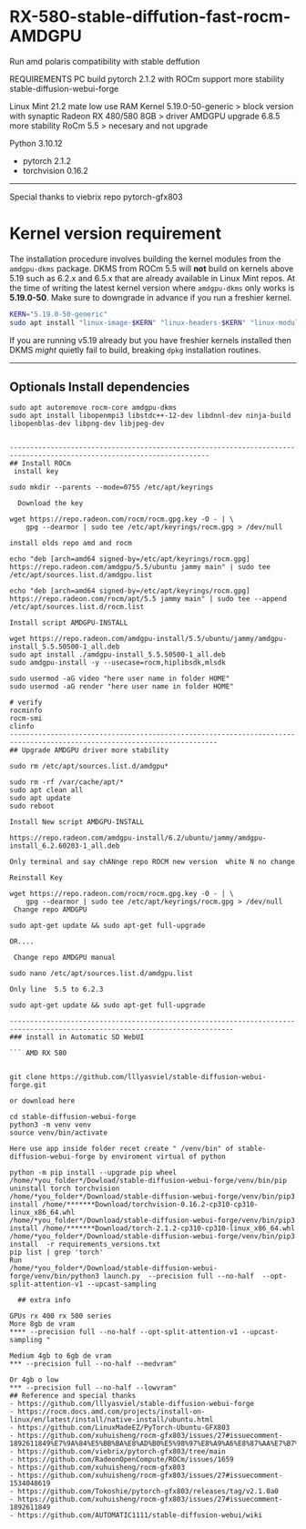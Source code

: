 # RX-580-stable-diffution-fast-rocm-AMDGPU
Run amd polaris compatibility with stable deffution


REQUIREMENTS PC
build pytorch 2.1.2 with ROCm support more stability stable-diffusion-webui-forge


Linux Mint 21.2 mate low use RAM
Kernel 5.19.0-50-generic > block version with synaptic
Radeon RX 480/580 8GB > driver AMDGPU upgrade 6.8.5 more stability
RoCm 5.5 >  necesary and not upgrade


Python 3.10.12
- pytorch 2.1.2
- torchvision 0.16.2
-----------------------------------------------------------------------------------------------------------------------
Special thanks to viebrix repo pytorch-gfx803
# Kernel version requirement
The installation procedure involves building the kernel modules from the `amdgpu-dkms` package. DKMS from ROCm 5.5 will **not** build on kernels above 5.19 such as 6.2.x and 6.5.x that are already available in Linux Mint repos. At the time of writing the latest kernel version where `amdgpu-dkms` only works is **5.19.0-50**. Make sure to downgrade in advance if you run a freshier kernel.
```bash
KERN="5.19.0-50-generic"
sudo apt install "linux-image-$KERN" "linux-headers-$KERN" "linux-modules-$KERN" "linux-modules-extra-$KERN"
```
If you are running v5.19 already but you have freshier kernels installed then DKMS *might* quietly fail to build, breaking `dpkg` installation routines.

------------------------------------------------------------------------------------------------------------------------

## Optionals Install dependencies

```In terminal
sudo apt autoremove rocm-core amdgpu-dkms
sudo apt install libopenmpi3 libstdc++-12-dev libdnnl-dev ninja-build libopenblas-dev libpng-dev libjpeg-dev


-----------------------------------------------------------------------------------------------------------------------
## Install ROCm
 install key

sudo mkdir --parents --mode=0755 /etc/apt/keyrings

  Download the key

wget https://repo.radeon.com/rocm/rocm.gpg.key -O - | \
    gpg --dearmor | sudo tee /etc/apt/keyrings/rocm.gpg > /dev/null

install olds repo amd and rocm

echo "deb [arch=amd64 signed-by=/etc/apt/keyrings/rocm.gpg] https://repo.radeon.com/amdgpu/5.5/ubuntu jammy main" | sudo tee /etc/apt/sources.list.d/amdgpu.list

echo "deb [arch=amd64 signed-by=/etc/apt/keyrings/rocm.gpg] https://repo.radeon.com/rocm/apt/5.5 jammy main" | sudo tee --append /etc/apt/sources.list.d/rocm.list

Install script AMDGPU-INSTALL

wget https://repo.radeon.com/amdgpu-install/5.5/ubuntu/jammy/amdgpu-install_5.5.50500-1_all.deb
sudo apt install ./amdgpu-install_5.5.50500-1_all.deb
sudo amdgpu-install -y --usecase=rocm,hiplibsdk,mlsdk

sudo usermod -aG video "here user name in folder HOME"
sudo usermod -aG render "here user name in folder HOME"

# verify
rocminfo
rocm-smi
clinfo
-------------------------------------------------------------------------------------------------------------------------
## Upgrade AMDGPU driver more stability

sudo rm /etc/apt/sources.list.d/amdgpu*

sudo rm -rf /var/cache/apt/*
sudo apt clean all
sudo apt update
sudo reboot

Install New script AMDGPU-INSTALL

https://repo.radeon.com/amdgpu-install/6.2/ubuntu/jammy/amdgpu-install_6.2.60203-1_all.deb

Only terminal and say chANnge repo ROCM new version  white N no change

Reinstall Key

wget https://repo.radeon.com/rocm/rocm.gpg.key -O - | \
    gpg --dearmor | sudo tee /etc/apt/keyrings/rocm.gpg > /dev/null
 Change repo AMDGPU

sudo apt-get update && sudo apt-get full-upgrade

OR....

 Change repo AMDGPU manual

sudo nano /etc/apt/sources.list.d/amdgpu.list

Only line  5.5 to 6.2.3

sudo apt-get update && sudo apt-get full-upgrade

-----------------------------------------------------------------------------------------------------------------------------
### install in Automatic SD WebUI

``` AMD RX 580


git clone https://github.com/lllyasviel/stable-diffusion-webui-forge.git

or download here

cd stable-diffusion-webui-forge
python3 -m venv venv
source venv/bin/activate

Here use app inside folder recet create " /venv/bin" of stable-diffusion-webui-forge by enviroment virtual of python

python -m pip install --upgrade pip wheel
/home/*you_folder*/Dowload/stable-diffusion-webui-forge/venv/bin/pip uninstall torch torchvision
/home/*you_folder*/Download/stable-diffusion-webui-forge/venv/bin/pip3 install /home/*******Download/torchvision-0.16.2-cp310-cp310-linux_x86_64.whl
/home/*you_folder*/Download/stable-diffusion-webui-forge/venv/bin/pip3 install /home/*******Download/torch-2.1.2-cp310-cp310-linux_x86_64.whl
/home/*you_folder*/Download/stable-diffusion-webui-forge/venv/bin/pip3 install  -r requirements_versions.txt
pip list | grep 'torch'
Run
/home/*you_folder*/Download/stable-diffusion-webui-forge/venv/bin/python3 launch.py  --precision full --no-half  --opt-split-attention-v1 --upcast-sampling

  ## extra info

GPUs rx 400 rx 500 series
More 8gb de vram
**** --precision full --no-half --opt-split-attention-v1 --upcast-sampling "
 
Medium 4gb to 6gb de vram 
*** --precision full --no-half --medvram"

Or 4gb o low 
*** --precision full --no-half --lowvram"
## Reference and special thanks
- https://github.com/lllyasviel/stable-diffusion-webui-forge
- https://rocm.docs.amd.com/projects/install-on-linux/en/latest/install/native-install/ubuntu.html
- https://github.com/LinuxMadeEZ/PyTorch-Ubuntu-GFX803
- https://github.com/xuhuisheng/rocm-gfx803/issues/27#issuecomment-1892611849%E7%9A%84%E5%BB%BA%E8%AD%B0%E5%98%97%E8%A9%A6%E8%87%AA%E7%B7%A8torch%E5%92%8Ctorch%20vision%E8%A9%A6%E8%A9%A6%E7%9C%8B%E6%9C%83%E4%B8%8D%E6%9C%83%E6%88%90%E5%8A%9F
- https://github.com/viebrix/pytorch-gfx803/tree/main
- https://github.com/RadeonOpenCompute/ROCm/issues/1659
- https://github.com/xuhuisheng/rocm-gfx803
- https://github.com/xuhuisheng/rocm-gfx803/issues/27#issuecomment-1534048619
- https://github.com/Tokoshie/pytorch-gfx803/releases/tag/v2.1.0a0
- https://github.com/xuhuisheng/rocm-gfx803/issues/27#issuecomment-1892611849
- https://github.com/AUTOMATIC1111/stable-diffusion-webui/wiki

